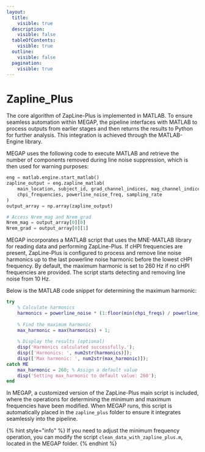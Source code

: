 ```yaml
---
layout:
  title:
    visible: true
  description:
    visible: false
  tableOfContents:
    visible: true
  outline:
    visible: false
  pagination:
    visible: true
---
```


# Zapline\_Plus

The core algorithm of ZapLine-Plus is implemented in MATLAB. To ensure seamless automation within MEGAP, the pipeline interfaces with MATLAB to process outputs from earlier stages and then returns the results to Python for further analysis. This integration is achieved through the MATLAB-Engine library.

MEGAP uses the following code to execute MATLAB and retrieve the number of components removed during line noise suppression, which is then used for warning purposes:

```python
eng = matlab.engine.start_matlab()
zapline_output = eng.zapline_matlab(
    main_location, subject_id, grad_channel_indices, mag_channel_indices, 
    chpi_frequencies, powerline_noise_freq, sampling_rate
)
output_array = np.array(zapline_output)

# Access Nrem_mag and Nrem_grad
Nrem_mag = output_array[0][0]
Nrem_grad = output_array[0][1]

```

MEGAP incorporates a MATLAB script that uses the MNE-MATLAB library for reading data and performing ZapLine-Plus. If cHPI frequencies are present, ZapLine-Plus is configured to process and remove line noise harmonics up to the last powerline noise harmonic before the lowest cHPI frequency. By default, the maximum harmonic is set to 260 Hz if no cHPI frequencies are provided. The script starts detecting and removing line noise from 10 Hz.

Below is the MATLAB code snippet for determining the maximum harmonic:

```matlab
try
    % Calculate harmonics
    harmonics = powerline_noise * (1:floor(min(chpi_freqs) / powerline_noise));
    
    % Find the maximum harmonic
    max_harmonic = max(harmonics) + 1;
    
    % Display the results (optional)
    disp('Harmonics calculated successfully.');
    disp(['Harmonics: ', num2str(harmonics)]);
    disp(['Max harmonic: ', num2str(max_harmonic)]);
catch ME
    max_harmonic = 260; % Assign a default value
    disp('Setting max_harmonic to default value: 260');
end

```

In MEGAP, a customized version of the ZapLine-Plus main script is included, where the operations for determining the minimum and maximum frequencies have been modified. When MEGAP runs, this script is automatically placed in the `zapline_plus` folder to ensure it integrates seamlessly into the pipeline.

{% hint style="info" %}
If you need to adjust the minimum frequency operation, you can modify the script `clean_data_with_zapline_plus.m`, located in the MEGAP folder.
{% endhint %}
